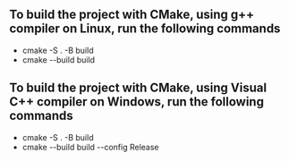 ## To build the project with CMake, using g++ compiler on Linux, run the following commands
* cmake -S . -B build
* cmake --build build

## To build the project with CMake, using Visual C++ compiler on Windows, run the following commands
* cmake -S . -B build
* cmake --build build --config Release
